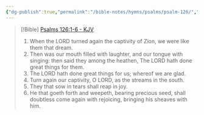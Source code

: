```yaml
---
{"dg-publish":true,"permalink":"/bible-notes/hymns/psalms/psalm-126/","title":"Psalm 126"}
---
```



> [!Bible] [Psalms 126:1-6 - KJV](https://bible-api.com/Psalm+126:1-6?translation=kjv)
> 1. When the LORD turned again the captivity of Zion, we were like them that dream.
> 2. Then was our mouth filled with laughter, and our tongue with singing: then said they among the heathen, The LORD hath done great things for them.
> 3. The LORD hath done great things for us;
whereof we are glad.
> 4. Turn again our captivity, O LORD, as the streams in the south.
> 5. They that sow in tears shall reap in joy.
> 6. He that goeth forth and weepeth, bearing precious seed, shall doubtless come again with rejoicing, bringing his sheaves with him.
